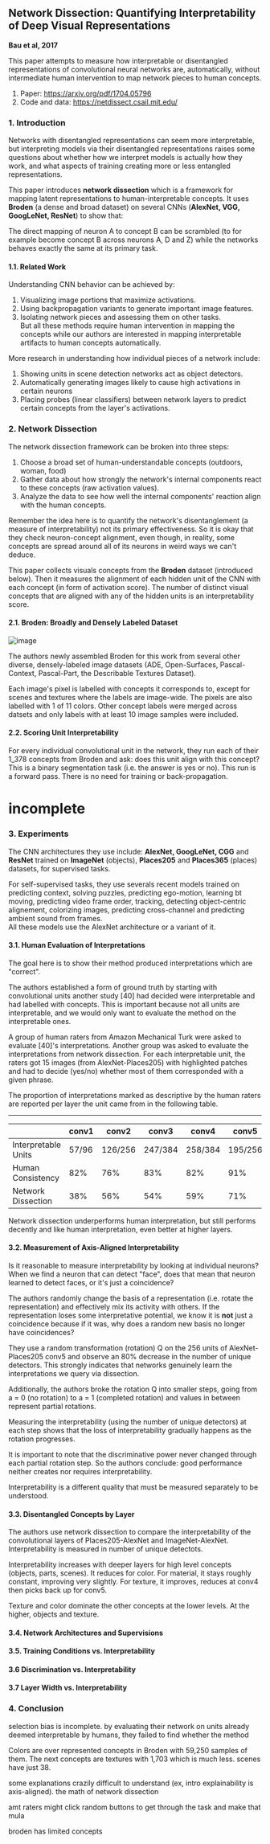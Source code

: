 ## Network Dissection: Quantifying Interpretability of Deep Visual Representations
**Bau et al, 2017**

This paper attempts to measure how interpretable or disentangled representations of convolutional neural networks are, automatically, without intermediate human intervention to map network pieces to human concepts.

1. Paper: https://arxiv.org/pdf/1704.05796
2. Code and data: https://netdissect.csail.mit.edu/

### 1. Introduction

Networks with disentangled representations can seem more interpretable, but interpreting models via their disentangled representations raises some questions about whether how we interpret models is actually how they work, and what aspects of training creating more or less entangled representations.

This paper introduces **network dissection** which is a framework for mapping latent representations to human-interpretable concepts. It uses **Broden** (a dense and broad dataset) on several CNNs (**AlexNet, VGG, GoogLeNet, ResNet**) to show that:

The direct mapping of neuron A to concept B can be scrambled (to for example become concept B across neurons A, D and Z) while the networks behaves exactly the same at its primary task.

#### 1.1. Related Work

Understanding CNN behavior can be achieved by:
1. Visualizing image portions that maximize activations.
2. Using backpropagation variants to generate important image features.
3. Isolating network pieces and assessing them on other tasks.                 
  But all these methods require human intervention in mapping the concepts while our authors are interested in mapping interpretable artifacts to human concepts automatically.

More research in understanding how individual pieces of a network include:
1. Showing units in scene detection networks act as object detectors.
2. Automatically generating images likely to cause high activations in certain neurons
3. Placing probes (linear classifiers) between network layers to predict certain concepts from the layer's activations.

### 2. Network Dissection

The network dissection framework can be broken into three steps:
1. Choose a broad set of human-understandable concepts (outdoors, woman, food)
2. Gather data about how strongly the network's internal components react to these concepts (raw activation values).
3. Analyze the data to see how well the internal components' reaction align with the human concepts.

Remember the idea here is to quantify the network's disentanglement (a measure of interpretability) not its primary effectiveness. So it is okay that they check neuron-concept alignment, even though, in reality, some concepts are spread around all of its neurons in weird ways we can't deduce.

This paper collects visuals concepts from the **Broden** dataset (introduced below). Then it measures the alignment of each hidden unit of the CNN with each concept (in form of activation score). The number of distinct visual concepts that are aligned with any of the hidden units is an interpretability score.

#### 2.1. Broden: Broadly and Densely Labeled Dataset

![image](https://github.com/user-attachments/assets/ce58d096-5604-4e3c-a131-e749fcc8e079)

The authors newly assembled Broden for this work from several other diverse, densely-labeled image datasets (ADE, Open-Surfaces, Pascal-Context, Pascal-Part, the Describable Textures Dataset). 

Each image's pixel is labelled with concepts it corresponds to, except for scenes and  textures where the labels are image-wide. The pixels are also labelled with 1 of 11 colors. Other concept labels were merged across datsets and only labels with at least 10 image samples were included.

#### 2.2. Scoring Unit Interpretability

For every individual convolutional unit in the network, they run each of their 1_378 concepts from Broden and ask: does this unit align with this concept? This is a binary segmentation task (i.e. the answer is yes or no). This run is a forward pass. There is no need for training or back-propagation.

# incomplete



### 3. Experiments

The CNN architectures they use include: **AlexNet, GoogLeNet, CGG** and **ResNet** trained on **ImageNet** (objects), **Places205** and **Places365** (places) datasets, for supervised tasks.

For self-supervised tasks, they use severals recent models trained on predicting context, solving puzzles, predicting ego-motion, learning bt moving, predicting video frame order, tracking, detecting object-centric alignement, colorizing images, predicting cross-channel and predicting ambient sound from frames.    
All these models use the AlexNet architecture or a variant of it.

#### 3.1. Human Evaluation of Interpretations

The goal here is to show their method produced interpretations which are "correct".

The authors established a form of ground truth by starting with convolutional units another study [40] had decided were interpretable and had labelled with concepts. This is important because not all units are interpretable, and we would only want to evaluate the method on the interpretable ones.

A group of human raters from Amazon Mechanical Turk were asked to evaluate [40]'s interpretations. Another group was asked to evaluate the interpretations from network dissection. For each interpretable unit, the raters got 15 images (from AlexNet-Places205) with highlighted patches and had to decide (yes/no) whether most of them corresponded with a given phrase.

The proportion of interpretations marked as descriptive by the human raters are reported per layer the unit came from in the following table.

------------------------------------------------------------------------
| | conv1 | conv2 | conv3 | conv4 | conv5 |
|--------------------------|---------|---------|---------|---------|---------|
| Interpretable Units | 57/96 | 126/256 | 247/384 | 258/384 | 195/256 |
| Human Consistency | 82% | 76% | 83% | 82% | 91% |
| Network Dissection | 38% | 56% | 54% | 59% | 71% |

Network dissection underperforms human interpretation, but still performs decently and like human interpretation, even better at higher layers.

#### 3.2. Measurement of Axis-Aligned Interpretability

Is it reasonable to measure interpretability by looking at individual neurons? When we find a neuron that can detect "face", does that mean that neuron learned to detect faces, or it's just a coincidence? 

The authors  randomly change the basis of a representation (i.e. rotate the representation) and effectively mix its activity with others. If the representation loses some interpretative potential, we know it is **not** just a coincidence because if it was, why does a random new basis no longer have coincidences?

They use a random transformation (rotation) Q on the 256 units of AlexNet-Places205 conv5 and observe an 80% decrease in the number of unique detectors. This strongly indicates that networks genuinely learn the interpretations we query via dissection.

Additionally, the authors broke the rotation Q into smaller steps, going from a = 0 (no rotation) to a = 1 (completed rotation) and values in between represent partial rotations.

Measuring the interpretability (using the number of unique detectors)  at each step shows that the loss of interpretability gradually happens as the rotation progresses.

It is important to note that the discriminative power never changed through each partial rotation step. So the authors conclude: good performance neither creates nor requires interpretability.

Interpretability is a different quality that must be measured separately to be understood.


#### 3.3. Disentangled Concepts by Layer

The authors use network dissection to compare the interpretability of the convolutional layers of Places205-AlexNet and ImageNet-AlexNet. Interpretability is measured in number of unique detectots.

Interpretability increases with deeper layers for high level concepts (objects, parts, scenes). It reduces for color.
For material, it stays roughly constant, improving very slightly. For texture,  it improves, reduces at conv4 then picks back up for conv5.

Texture and color dominate the other concepts at the lower levels. At the higher, objects and texture.

#### 3.4. Network Architectures and Supervisions

#### 3.5. Training Conditions vs. Interpretability

#### 3.6  Discrimination vs. Interpretability

#### 3.7 Layer Width vs. Interpretability

### 4. Conclusion

selection bias is incomplete. by evaluating their network on units already deemed interpretable by humans, they failed to find whether the method 

Colors are over represented concepts in Broden with 59,250 samples of them. The next concepts are textures with 1,703 which is much less. scenes have just 38.

some explanations crazily difficult to understand (ex, intro explainability is axis-aligned). the math of network dissection

amt raters might click random buttons to get through the task and make that mula

broden has limited concepts

